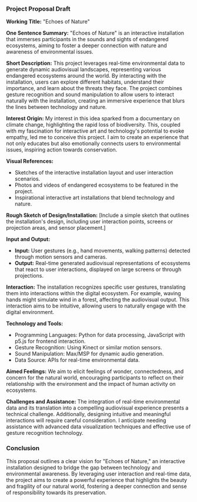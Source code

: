 ### Project Proposal Draft

**Working Title:** "Echoes of Nature"

**One Sentence Summary:** "Echoes of Nature" is an interactive installation that immerses participants in the sounds and sights of endangered ecosystems, aiming to foster a deeper connection with nature and awareness of environmental issues.

**Short Description:** This project leverages real-time environmental data to generate dynamic audiovisual landscapes, representing various endangered ecosystems around the world. By interacting with the installation, users can explore different habitats, understand their importance, and learn about the threats they face. The project combines gesture recognition and sound manipulation to allow users to interact naturally with the installation, creating an immersive experience that blurs the lines between technology and nature.

**Interest Origin:** My interest in this idea sparked from a documentary on climate change, highlighting the rapid loss of biodiversity. This, coupled with my fascination for interactive art and technology's potential to evoke empathy, led me to conceive this project. I aim to create an experience that not only educates but also emotionally connects users to environmental issues, inspiring action towards conservation.

**Visual References:**
- Sketches of the interactive installation layout and user interaction scenarios.
- Photos and videos of endangered ecosystems to be featured in the project.
- Inspirational interactive art installations that blend technology and nature.

**Rough Sketch of Design/Installation:** [Include a simple sketch that outlines the installation's design, including user interaction points, screens or projection areas, and sensor placement.]

**Input and Output:**
- **Input:** User gestures (e.g., hand movements, walking patterns) detected through motion sensors and cameras.
- **Output:** Real-time generated audiovisual representations of ecosystems that react to user interactions, displayed on large screens or through projections.

**Interaction:** The installation recognizes specific user gestures, translating them into interactions within the digital ecosystem. For example, waving hands might simulate wind in a forest, affecting the audiovisual output. This interaction aims to be intuitive, allowing users to naturally engage with the digital environment.

**Technology and Tools:**

- Programming Languages: Python for data processing, JavaScript with p5.js for frontend interaction.
- Gesture Recognition: Using Kinect or similar motion sensors.
- Sound Manipulation: Max/MSP for dynamic audio generation.
- Data Source: APIs for real-time environmental data.

**Aimed Feelings:** We aim to elicit feelings of wonder, connectedness, and concern for the natural world, encouraging participants to reflect on their relationship with the environment and the impact of human activity on ecosystems.

**Challenges and Assistance:** The integration of real-time environmental data and its translation into a compelling audiovisual experience presents a technical challenge. Additionally, designing intuitive and meaningful interactions will require careful consideration. I anticipate needing assistance with advanced data visualization techniques and effective use of gesture recognition technology.

### Conclusion

This proposal outlines a clear vision for "Echoes of Nature," an interactive installation designed to bridge the gap between technology and environmental awareness. By leveraging user interaction and real-time data, the project aims to create a powerful experience that highlights the beauty and fragility of our natural world, fostering a deeper connection and sense of responsibility towards its preservation.